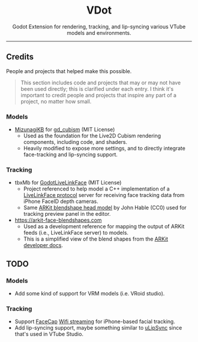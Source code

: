 <h1 align="center" style="text-align: center;">
  VDot
</h1>

<p align="center" style="text-align: center;">
  Godot Extension for rendering, tracking, and lip-syncing various VTube models and environments.  
</p>

-----


## Credits

People and projects that helped make this possible.

> This section includes code and projects that may or may not have been used directly; this is clarified under each entry. I think it's important to credit people and projects that inspire any part of a project, no matter how small.

### Models

* [MizunagiKB](https://github.com/MizunagiKB) for [gd_cubism](https://github.com/MizunagiKB/gd_cubism) (MIT License)
  * Used as the foundation for the Live2D Cubism rendering components, including code, and shaders.
  * Heavily modified to expose more settings, and to directly integrate face-tracking and lip-syncing support.

### Tracking

* tbxMb for [GodotLiveLinkFace](https://github.com/tbxMb/GodotLiveLinkFace/tree/main) (MIT License)
  * Project referenced to help model a C++ implementation of a [LiveLinkFace protocol](https://github.com/tbxMb/GodotLiveLinkFace/blob/main/doc/proto.md) server for receiving face tracking data from iPhone FaceID depth cameras.
  * Same [ARKit blendshape head model](http://filmicworlds.com/blog/solving-face-scans-for-arkit/) by John Hable (CC0) used for tracking preview panel in the editor. 
* https://arkit-face-blendshapes.com 
  * Used as a development reference for mapping the output of ARKit feeds (i.e., LiveLinkFace server) to models.
  * This is a simplified view of the blend shapes from the [ARKit developer docs](https://developer.apple.com/documentation/arkit/arfaceanchor/blendshapelocation). 


## TODO

### Models

 - Add some kind of support for VRM models (i.e. VRoid studio).

### Tracking

 - Support [FaceCap](https://www.bannaflak.com/face-cap/) [Wifi streaming](https://www.bannaflak.com/face-cap/livemode.html) for iPhone-based facial tracking.
 - Add lip-syncing support, maybe something similar to [uLipSync](https://github.com/hecomi/uLipSync) since that's used in VTube Studio.